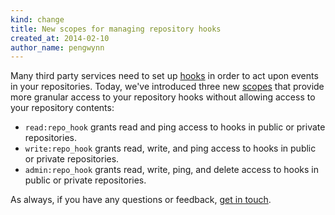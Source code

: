 ```yaml
---
kind: change
title: New scopes for managing repository hooks
created_at: 2014-02-10
author_name: pengwynn
---
```


Many third party services need to set up [hooks][] in order to act upon events
in your repositories. Today, we've introduced three new [scopes][] that provide
more granular access to your repository hooks without allowing access to your
repository contents:

* `read:repo_hook` grants read and ping access to hooks in public or private repositories.
* `write:repo_hook` grants read, write, and ping access to hooks in public or private repositories.
* `admin:repo_hook` grants read, write, ping, and delete access to hooks in public or private repositories.

As always, if you have any questions or feedback, [get in touch][contact].

[hooks]: http://developer.github.com/v3/repos/hooks/
[scopes]: http://developer.github.com/v3/oauth/#scopes
[contact]: https://github.com/contact?form%5Bsubject%5D=API+repo+hook+scopes

